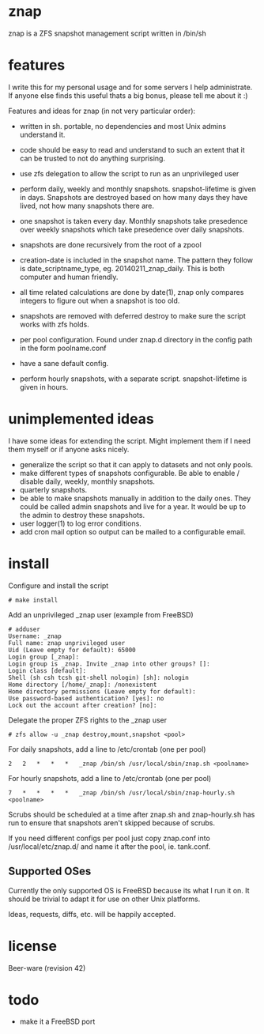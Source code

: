 znap
====
znap is a ZFS snapshot management script written in /bin/sh


features
========
I write this for my personal usage and for some servers I help administrate. 
If anyone else finds this useful thats a big bonus, please tell me about it :) 

Features and ideas for znap (in not very particular order):
- written in sh. portable, no dependencies and most Unix admins understand it.
- code should be easy to read and understand to such an extent that it can be 
  trusted to not do anything surprising.
- use zfs delegation to allow the script to run as an unprivileged user

- perform daily, weekly and monthly snapshots. snapshot-lifetime is given in days. 
  Snapshots are destroyed based on how many days they have lived, not how many 
  snapshots there are.
- one snapshot is taken every day. Monthly snapshots take presedence over weekly 
  snapshots which take presedence over daily snapshots.
- snapshots are done recursively from the root of a zpool

- creation-date is included in the snapshot name. The pattern they follow is 
  date_scriptname_type, eg. 20140211_znap_daily. This is both computer and 
  human friendly.
- all time related calculations are done by date(1), znap only compares integers 
  to figure out when a snapshot is too old.

- snapshots are removed with deferred destroy to make sure the script works with 
  zfs holds.
- per pool configuration. Found under znap.d directory in the config path in
  the form poolname.conf
- have a sane default config.

- perform hourly snapshots, with a separate script. snapshot-lifetime is given 
  in hours.


unimplemented ideas
===================
I have some ideas for extending the script. Might implement them if I need them myself 
or if anyone asks nicely.
- generalize the script so that it can apply to datasets and not only pools.
- make different types of snapshots configurable. Be able to enable / disable daily, 
  weekly, monthly snapshots.
- quarterly snapshots.
- be able to make snapshots manually in addition to the daily ones. They could be 
  called admin snapshots and live for a year. It would be up to the admin to destroy 
  these snapshots.
- user logger(1) to log error conditions.
- add cron mail option so output can be mailed to a configurable email.


install
=======

Configure and install the script
```
# make install
```

Add an unprivileged _znap user (example from FreeBSD)
```
# adduser
Username: _znap
Full name: znap unprivileged user
Uid (Leave empty for default): 65000
Login group [_znap]:
Login group is _znap. Invite _znap into other groups? []:
Login class [default]:
Shell (sh csh tcsh git-shell nologin) [sh]: nologin
Home directory [/home/_znap]: /nonexistent
Home directory permissions (Leave empty for default):
Use password-based authentication? [yes]: no
Lock out the account after creation? [no]:
```

Delegate the proper ZFS rights to the _znap user
```
# zfs allow -u _znap destroy,mount,snapshot <pool> 
```

For daily snapshots, add a line to /etc/crontab (one per pool)
```
2   2   *   *   *   _znap /bin/sh /usr/local/sbin/znap.sh <poolname>
```

For hourly snapshots, add a line to /etc/crontab (one per pool)
```
7   *   *   *   *   _znap /bin/sh /usr/local/sbin/znap-hourly.sh <poolname>
```
Scrubs should be scheduled at a time after znap.sh and znap-hourly.sh has 
run to ensure that snapshots aren't skipped because of scrubs.

If you need different configs per pool just copy znap.conf into 
/usr/local/etc/znap.d/ and name it after the pool, ie. tank.conf.


Supported OSes
--------------
Currently the only supported OS is FreeBSD because its what I run it on. 
It should be trivial to adapt it for use on other Unix platforms.

Ideas, requests, diffs, etc. will be happily accepted.


license
=======
Beer-ware (revision 42)


todo
====
- make it a FreeBSD port
